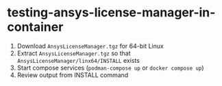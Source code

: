 # testing-ansys-license-manager-in-container

1. Download `AnsysLicenseManager.tgz` for 64-bit Linux
2. Extract `AnsysLicenseManager.tgz` so that `AnsysLicenseManager/linx64/INSTALL` exists
3. Start compose services (`podman-compose up` or `docker compose up`)
4. Review output from INSTALL command

